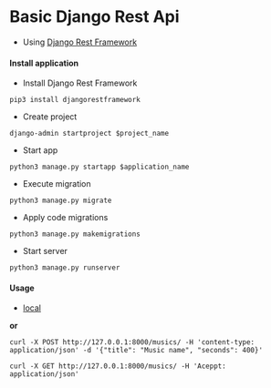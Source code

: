 # Basic Django Rest Api

* Using [Django Rest Framework](https://www.django-rest-framework.org/)

#### Install application

* Install Django Rest Framework
```shell script
pip3 install djangorestframework
```

* Create project 
```shell script
django-admin startproject $project_name
```

* Start app
```shell script
python3 manage.py startapp $application_name
```

* Execute migration
```shell script
python3 manage.py migrate
```

* Apply code migrations
```shell script
python3 manage.py makemigrations
```

* Start server
```shell script
python3 manage.py runserver
```

#### Usage

* [local](http://localhost:8000/musics)

__or__

```shell script
curl -X POST http://127.0.0.1:8000/musics/ -H 'content-type: application/json' -d '{"title": "Music name", "seconds": 400}'
```

```shell script
curl -X GET http://127.0.0.1:8000/musics/ -H 'Aceppt: application/json'
```
